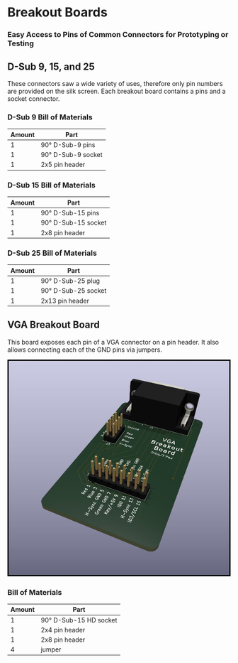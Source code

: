 # Breakout Boards

### Easy Access to Pins of Common Connectors for Prototyping or Testing

## D-Sub 9, 15, and 25

These connectors saw a wide variety of uses, therefore only pin numbers are provided on the silk screen. Each breakout board contains a pins and a socket connector.

### D-Sub 9 Bill of Materials

Amount | Part 
-------|-----
1      | 90° D-Sub-9 pins
1      | 90° D-Sub-9 socket
1      | 2x5 pin header

### D-Sub 15 Bill of Materials

Amount | Part 
-------|-----
1      | 90° D-Sub-15 pins
1      | 90° D-Sub-15 socket
1      | 2x8 pin header

### D-Sub 25 Bill of Materials

Amount | Part 
-------|-----
1      | 90° D-Sub-25 plug
1      | 90° D-Sub-25 socket
1      | 2x13 pin header

## VGA Breakout Board


This board exposes each pin of a VGA connector on a pin header. It also allows connecting each of the GND pins via jumpers.

![render](VGA-Breakout.jpg)

### Bill of Materials

Amount | Part 
-------|-----
1      | 90° D-Sub-15 HD socket
1      | 2x4 pin header
1      | 2x8 pin header
4      | jumper
